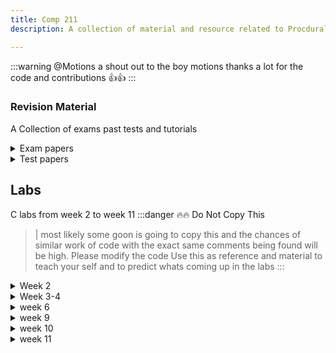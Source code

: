 ```yaml
---
title: Comp 211
description: A collection of material and resource related to Procdural Programming (211)

---
```

:::warning @Motions 
a shout out to the boy  motions thanks a lot for the code and contributions 👍👍
:::

### Revision Material
A Collection of exams past tests and tutorials

<details>
<summary> Exam papers </summary>

- [2021 exam](https://drive.google.com/file/d/10CE7rNh5XPI5EqKyV-s0J5WyMsI1WbhO/view?usp=drive_link)  
- [2022 exam](https://drive.google.com/file/d/17u2oAOAcG6UkFK-q6ndPgxOVSzlJ4OsR/view?usp=drive_linkhttps://google.com)  
</details>

<details>
<summary>Test papers </summary>

- [test 1](https://drive.google.com/file/d/1Q4DCzDdIJ9OJGDt1kBe1RZHWiliEnqBs/view?usp=drive_link)
- [test 2](https://drive.google.com/file/d/1Q4DCzDdIJ9OJGDt1kBe1RZHWiliEnqBs/view?usp=drive_link)
</details>


## Labs
C labs from week 2 to week 11 
:::danger 🔥🔥 Do Not Copy This 
   > |  most likely some goon is going to copy this and the chances of similar work of code with the exact  same comments being found will be high. Please modify the code Use this as reference and material to teach your self and to predict whats coming up in the labs
:::
<details>

<summary> Week 2</summary>

### Write a C program to calculate simple interest

    ``` c 
    #include <stdio.h>

    int main() {
        float principal, rate, time, interest;

        printf("Enter the Principal amount: ");
        scanf("%f", &principal);

        printf("Enter the Rate of interest: ");
        scanf("%f", &rate);

        printf("Enter the Time (in years): ");
        scanf("%f", &time);

        interest = (principal * rate * time) / 100;

        printf("Simple Interest : %.2f\n", interest);

        return 0;
    }
    ```
<br /><br />

### Write a C program to swap two integers
    ``` c
    #include <stdio.h>

    int main() {
        int num1, num2, temp;

        printf("Enter the first number: ");
        scanf("%d", &num1);

        printf("Enter the second number: ");
        scanf("%d", &num2);

        printf("Before swapping: num1 = %d, num2 = %d\n", num1, num2);

        // Swapping
        temp = num1;
        num1 = num2;
        num2 = temp;

        printf("After swapping: num1 = %d, num2 = %d\n", num1, num2);

        return 0;
    }

    ```
<br /><br />

### Write a C program to accept 5 fraction numbers (floating point numbers) and find sum and average of the numbers
    ```c
    #include <stdio.h>

    int main() {
        float num, sum = 0.0, average;
        int i;

        printf("Enter 5 fraction numbers:\n");

        for(i = 1; i <= 5; i++) {
            printf("Enter number %d: ", i);
            scanf("%f", &num);
            sum += num;
        }

        average = sum / 5;

        printf("Sum of the numbers: %.2f\n", sum);
        printf("Average of the numbers: %.2f\n", average);

        return 0;
    }
        

    ```
<br /><br />

### Write a C program to convert temperature from degree centigrade to Fahrenhei
- this program converts a the value entered and uses the formula C * (9/5) +32 to convert

  ```c  
    #include <stdio.h>

    int main() {
        float celsius, fahrenheit;

        printf("Enter temperature in Celsius: ");
        scanf("%f", &celsius);

        fahrenheit = (celsius * 9 / 5) + 32;

        printf("%.2f Celsius = %.2f Fahrenheit\n", celsius, fahrenheit);

        return 0;
    }


    ```
</details>

<details>
<summary>Week 3-4  </summary>

### Write a C program to find whether given no is even or odd

    ``` c
        #include <stdio.h>

        int main() {
            int num;

            printf("Enter an integer: ");
            scanf("%d", &num);

            if(num % 2 == 0)
                printf("%d is even.\n", num);
            else
                printf("%d is odd.\n", num);

            return 0;
        }


    ```

### Write a C program to find greatest in 3 numbers
    ```c

    #include <stdio.h>

    int main() {
        int num1, num2, num3;

        printf("Enter the first number: ");
        scanf("%d", &num1);

        printf("Enter the second number: ");
        scanf("%d", &num2);

        printf("Enter the third number: ");
        scanf("%d", &num3);

        if(num1 >= num2 && num1 >= num3)
            printf("%d is the greatest number.\n", num1);
        else if(num2 >= num1 && num2 >= num3)
            printf("%d is the greatest number.\n", num2);
        else
            printf("%d is the greatest number.\n", num3);

        return 0;
    }


    ``` 

### Write a C program to find that entered year is leap year or not
    ```c

    #include <stdio.h>

    int main() {
        int year;

        printf("Enter a year: ");
        scanf("%d", &year);

        if(year % 4 == 0) {
            if(year % 100 == 0) {
                // year is divisible by 400, hence the year is a leap year
                if (year % 400 == 0)
                    printf("%d is a leap year.\n", year);
                else
                    printf("%d is not a leap year.\n", year);
            }
            else
                printf("%d is a leap year.\n", year );
        }
        else
            printf("%d is not a leap year.\n", year);
    
        return 0;
    }


    ```

### Write a C program to accept marks scored in a subject and print the result as below If the marks scored is less than 35 print result as fail, if the marks scored is 35 and above and less than 50 print the result as III class, if the marks is 50 and above and less than 60 print result as II class, if the marks is 60 and above and less than 85 print result as I class and if the marks is 85 and above and less than 100 print the result as distinction. [Use if-else statement]
    ```c
    #include <stdio.h>

    int main() {
        int marks;

        printf("Enter the marks scored: ");
        scanf("%d", &marks);

        if(marks < 35)
            printf("Result: Fail\n");
        else if(marks >= 35 && marks < 50)
            printf("Result: III class\n");
        else if(marks >= 50 && marks < 60)
            printf("Result: II class\n");
        else if(marks >= 60 && marks < 85)
            printf("Result: I class\n");
        else if(marks >= 85 && marks <= 100)
            printf("Result: Distinction\n");
        else
            printf("Invalid marks entered. Please enter marks between 0 and 100.\n");

        return 0;
    }


    ```

### Write a C program to do basic arithmetic operations on given two integers by accepting the operator from the user. Use switch case statement to do this program.

:::note HINT
the given operator is +, then program should give sum of given two integers,
if the operator is –, then calculate difference, if operator is * then calculate
product and if the given operator is /, then calculate quotient.
:::

    ``` c
    #include <stdio.h>

    int main() {
        int num1, num2;
        char operator;

        printf("Enter the first number: ");
        scanf("%d", &num1);

        printf("Enter the second number: ");
        scanf("%d", &num2);

        printf("Enter an operator (+, -, *, /): ");
        scanf(" %c", &operator); // Note the space before %c to skip any whitespace characters

        switch(operator) {
            case '+':
                printf("%d + %d = %d\n", num1, num2, num1 + num2);
                break;
            case '-':
                printf("%d - %d = %d\n", num1, num2, num1 - num2);
                break;
            case '*':
                printf("%d * %d = %d\n", num1, num2, num1 * num2);
                break;
            case '/':
                if(num2 != 0)
                    printf("%d / %d = %.2f\n", num1, num2, (float)num1 / num2);
                else
                    printf("Error! Division by zero is not allowed.\n");
                break;
            default:
                printf("Invalid operator.\n");
        }

        return 0;
    }


    ```
</details>



<details>
<summary> week 6</summary>

### Write a C program to generate multiplication table for a given number
    ```c
    #include <stdio.h>

    int main() {
        int num, i;

        printf("Enter a number: ");
        scanf("%d", &num);

        printf("Multiplication table for %d:\n", num);
        for(i = 1; i <= 10; i++) {
            printf("%d * %d = %d\n", num, i, num * i);
        }

        return 0;
    }


    ```

### Write a C program to find factorial of a number
    ```c
    #include <stdio.h>

    int main() {
        int num, i;
        unsigned long long factorial = 1;

        printf("Enter an integer: ");
        scanf("%d", &num);

        if (num < 0)
            printf("Error! Factorial of a negative number doesn't exist.\n");
        else {
            for(i = 1; i <= num; ++i) {
                factorial *= i;
            }
            printf("Factorial of %d = %llu\n", num, factorial);
        }

        return 0;
    }


    ```

### Write a C program to find the sum of individual digits of a positive integer. [Hint: Given positive integer is 4557 [Sum of individual digits of a positive integer = 4+5+5+7=21].
    ```c
    #include <stdio.h>

    int main() {
        int num, temp, digit, sum = 0;

        printf("Enter a positive integer: ");
        scanf("%d", &num);

        temp = num;
        while(temp > 0) {
            digit = temp % 10;
            sum += digit;
            temp /= 10;
        }

        printf("Sum of individual digits of %d = %d\n", num, sum);

        return 0;
    }



    ```

### Write a C program to generate first n natural numbers using for loop.

    ```c
    #include <stdio.h>

    int main() {
        int i, n;

        printf("Enter a positive integer: ");
        scanf("%d", &n);

        printf("First %d natural numbers are: ", n);
        for(i = 1; i <= n; i++) {
            printf("%d ", i);
        }

        return 0;
    }


    ```
</details>



<details>
<summary> week 9</summary>

### Write a C program to find the factorial of a number using recursion.
```c
#include <stdio.h>

// Function to calculate factorial using recursion
unsigned long long factorial(int n) {
    if(n == 0)
        return 1;
    else
        return n * factorial(n - 1);
}

int main() {
    int num;

    printf("Enter an integer: ");
    scanf("%d", &num);

    if (num < 0)
        printf("Error! Factorial of a negative number doesn't exist.\n");
    else {
        printf("Factorial of %d = %llu\n", num, factorial(num));
    }

    return 0;
}


```
### Write a C program to show table of a number using functions
```c
#include <stdio.h>

// Function to print the multiplication table
void printTable(int num) {
    int i;
    for(i = 1; i <= 10; i++) {
        printf("%d * %d = %d\n", num, i, num * i);
    }
}

int main() {
    int num;

    printf("Enter a number: ");
    scanf("%d", &num);

    printf("Multiplication table for %d:\n", num);
    printTable(num);

    return 0;
}


```
### Write a C program to swap two numbers using functions.

```c
#include <stdio.h>

// Function to swap two numbers
void swap(int *num1, int *num2) {
    int temp;

    temp = *num1;
    *num1 = *num2;
    *num2 = temp;
}

int main() {
    int num1, num2;

    printf("Enter the first number: ");
    scanf("%d", &num1);

    printf("Enter the second number: ");
    scanf("%d", &num2);

    printf("Before swapping: num1 = %d, num2 = %d\n", num1, num2);

    // Swapping
    swap(&num1, &num2);

    printf("After swapping: num1 = %d, num2 = %d\n", num1, num2);

    return 0;
}


```

### Write a C program to show table of a number using functions.
```c
#include <stdio.h>

// Function to print the multiplication table
void printTable(int num) {
    int i;
    for(i = 1; i <= 10; i++) {
        printf("%d * %d = %d\n", num, i, num * i);
    }
}

int main() {
    int num;

    printf("Enter a number: ");
    scanf("%d", &num);

    printf("Multiplication table for %d:\n", num);
    printTable(num);

    return 0;
}


```

### Write a C program to find square of a number using functions.
```c
#include <stdio.h>

// Function to calculate the square of a number
int square(int num) {
    return num * num;
}

int main() {
    int num;

    printf("Enter a number: ");
    scanf("%d", &num);

    printf("Square of %d = %d\n", num, square(num));

    return 0;
}


```
</details>


<details>
<summary> week 10</summary>

### Write a C program to accept and print 1_D array.
```c
#include <stdio.h>

int main() {
    int array[10];
    int i;

    printf("Enter 10 integers:\n");

    // Accepting the elements of the array
    for(i = 0; i < 10; i++) {
        printf("Enter element %d: ", i+1);
        scanf("%d", &array[i]);
    }

    // Printing the elements of the array
    printf("\nThe elements of the array are:\n");
    for(i = 0; i < 10; i++) {
        printf("%d ", array[i]);
    }

    return 0;
}
```

### Write a C program to accept and print 2_D array
``` c
#include <stdio.h>

int main() {
    int array[3][3];
    int i, j;

    printf("Enter 9 integers for a 3x3 array:\n");

    // Accepting the elements of the array
    for(i = 0; i < 3; i++) {
        for(j = 0; j < 3; j++) {
            printf("Enter element at [%d][%d]: ", i, j);
            scanf("%d", &array[i][j]);
        }
    }

    // Printing the elements of the array
    printf("\nThe elements of the array are:\n");
    for(i = 0; i < 3; i++) {
        for(j = 0; j < 3; j++) {
            printf("%d ", array[i][j]);
        }
        printf("\n");
    }

    return 0;
}


```

### Write a C program to find sum of two matrices.
```c
#include <stdio.h>

int main() {
    int a[3][3], b[3][3], sum[3][3], i, j;

    printf("Enter elements for first 3x3 matrix:\n");
    for(i = 0; i < 3; i++) {
        for(j = 0; j < 3; j++) {
            printf("Enter element at [%d][%d]: ", i, j);
            scanf("%d", &a[i][j]);
        }
    }

    printf("\nEnter elements for second 3x3 matrix:\n");
    for(i = 0; i < 3; i++) {
        for(j = 0; j < 3; j++) {
            printf("Enter element at [%d][%d]: ", i, j);
            scanf("%d", &b[i][j]);
        }
    }

    // Calculating the sum of the matrices
    for(i = 0; i < 3; i++) {
        for(j = 0; j < 3; j++) {
            sum[i][j] = a[i][j] + b[i][j];
        }
    }

    // Printing the sum of the matrices
    printf("\nThe sum of the matrices is:\n");
    for(i = 0; i < 3; i++) {
        for(j = 0; j < 3; j++) {
            printf("%d ", sum[i][j]);
        }
        printf("\n");
    }

    return 0;
}


```

### Write a C program to find subtraction of two matrices.
```c
#include <stdio.h>

struct Student {
    char name[50];
    int roll;
    float marks;
};

int main() {
    struct Student s;

    printf("Enter information of students:\n");

    printf("Enter name: ");
    fgets(s.name, sizeof(s.name), stdin);

    printf("Enter roll number: ");
    scanf("%d", &s.roll);

    printf("Enter marks: ");
    scanf("%f", &s.marks);

    printf("Displaying Information:\n");
    printf("Name: %s", s.name);
    printf("Roll: %d\n", s.roll);
    printf("Marks: %.2f\n", s.marks);

    return 0;
}


```

### Write a C program to find multiplication of two matrices
```c
#include <stdio.h>

int main() {
    int a[3][3], b[3][3], mult[3][3], r, c, i, sum = 0;

    printf("Enter elements for first 3x3 matrix:\n");
    for(r = 0; r < 3; r++) {
        for(c = 0; c < 3; c++) {
            printf("Enter element at [%d][%d]: ", r, c);
            scanf("%d", &a[r][c]);
        }
    }

    printf("\nEnter elements for second 3x3 matrix:\n");
    for(r = 0; r < 3; r++) {
        for(c = 0; c < 3; c++) {
            printf("Enter element at [%d][%d]: ", r, c);
            scanf("%d", &b[r][c]);
        }
    }

    // Initializing all elements of mult matrix to 0
    for(r = 0; r < 3; r++) {
        for(c = 0; c < 3; c++) {
            mult[r][c] = 0;
        }
    }

    // Calculating multiplication of the matrices
    for(r = 0; r < 3; r++) {
        for(c = 0; c < 3; c++) {
            for(i = 0; i < 3; i++) {
                sum += a[r][i] * b[i][c];
            }
            mult[r][c] = sum;
            sum = 0;
        }
    }

    // Printing the multiplication of the matrices
    printf("\nThe multiplication of the matrices is:\n");
    for(r = 0; r < 3; r++) {
        for(c = 0; c < 3; c++) {
            printf("%d ", mult[r][c]);
        }
        printf("\n");
    }

    return 0;
}


```
</details>

<details>
<summary>week 11</summary>

### Write a c program to copy string using library function strcpy
```c
#include <stdio.h>
#include <string.h>

int main() {
    char source[100], destination[100];

    printf("Enter source string: ");
    fgets(source, sizeof(source), stdin);

    strcpy(destination, source);

    printf("Destination string: %s", destination);

    return 0;
}
```


### Write a C program to concatenate strings.  

``` c
#include <stdio.h>
#include <string.h>

int main() {
    char str1[100], str2[100];

    printf("Enter first string: ");
    fgets(str1, sizeof(str1), stdin);

    printf("Enter second string: ");
    fgets(str2, sizeof(str2), stdin);

    strcat(str1, str2);

    printf("Concatenated string: %s", str1);

    return 0;
}


```

### Write a C palindrome program to find whether the given string is palindrome or not
``` c

#include <stdio.h>
#include <string.h>

int main() {
    char str[100], rev[100];
    int len, i, j;

    printf("Enter a string: ");
    fgets(str, sizeof(str), stdin);

    len = strlen(str) - 1;  // Subtract 1 to ignore the newline character from fgets

    for(i = len - 1, j = 0; i >= 0; i--, j++) {
        rev[j] = str[i];
    }
    rev[j] = '\0';  // Null-terminate the reversed string

    if(strcmp(str, rev) == 0) {
        printf("%s is a palindrome.\n", str);
    } else {
        printf("%s is not a palindrome.\n", str);
    }

    return 0;
}


```
### C Program to store Information (name, roll and marks) of a Student Using sructure.
``` TO BE UPLOADED !!!
```

### Write a C program to store Information of 10 students using structure.
```c
#include <stdio.h>

struct Student {
    char name[50];
    int roll;
    float marks;
};

int main() {
    struct Student s[10];
    int i;

    printf("Enter information of students:\n");

    for(i = 0; i < 10; i++) {
        printf("\nFor roll number%d,\n", i+1);

        printf("Enter name: ");
        scanf("%s", s[i].name);

        printf("Enter marks: ");
        scanf("%f", &s[i].marks);
    }

    printf("\nDisplaying Information:\n\n");
    
    for(i = 0; i < 10; i++) {
        printf("\nInformation for roll number%d:\n", i+1);
        printf("Name: %s\n", s[i].name);
        printf("Marks: %.1f\n", s[i].marks);
    }

    return 0;
}


```
### Write a C program to add two distances (in inch-feet) System Using Structure.
``` c
#include <stdio.h>

struct Distance {
    int feet;
    float inch;
};

int main() {
    struct Distance d1, d2, sum;

    printf("Enter 1st distance\n");
    printf("Enter feet: ");
    scanf("%d", &d1.feet);
    printf("Enter inch: ");
    scanf("%f", &d1.inch);

    printf("\nEnter 2nd distance\n");
    printf("Enter feet: ");
    scanf("%d", &d2.feet);
    printf("Enter inch: ");
    scanf("%f", &d2.inch);

    sum.feet = d1.feet + d2.feet;
    sum.inch = d1.inch + d2.inch;

    // converting inches to feet if inch is greater than 12
    while(sum.inch >= 12.0) {
        sum.inch = sum.inch - 12.0;
        ++sum.feet;
    }

    printf("\nSum of distances = %d\'-%.1f\"", sum.feet, sum.inch);

    return 0;
}


```

</details>